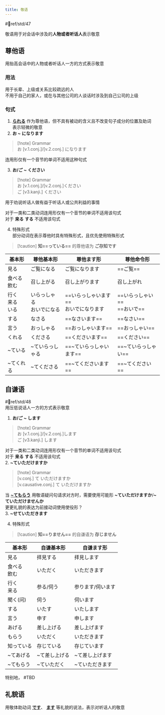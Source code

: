 ```yaml
---
title: 敬语
---
```

 #📖ref/std/47  

敬语用于对会话中涉及的**人物或者听话人**表示敬意  

## 尊他语

用抬高会话中的人物或者听话人一方的方式表示敬意  

### 用法

用于长辈、上级或关系比较疏远的人  
不用于自己的家人，或在与其他公司的人谈话时涉及到自己公司的上级  

### 句式

1. [**られる**](../5.auxi_verb/られる.md#尊他自动词) 作为尊他语，但不具有被动的含义且不改变句子成分的位置及助词  
 表示轻微的敬意  
2. **お ~ になります**  
> [!note] Grammar  
> お [v.1.conj.]/[v.2.conj.] になります  

 连用形仅有一个音节的单词不适用这种句式  

3. **お/ご ~ ください**  
> [!note] Grammar  
> お [v.1.conj.]/[v.2.conj.]ください  
> ご [v3.kanji.] ください  

 用于劝说听话人做有益于听话人或公共利益的事情  

 对于一类和二类动词连用形仅有一个音节的单词不适用该句式  
 对于 **来る** **する** 不适用该句式  

4. 特殊形式  
 部分动词在表示尊他时具有特殊形式，且优先使用特殊形式  
> [!caution] **知==っている==** 的尊他语为 **ご存知です**  

| 基本形            | 尊他基本形            | 尊他ます形                    | 尊他命令形                 |
| -------------- | ---------------- | ------------------------ | --------------------- |
| 見る             | ご覧になる            | ご覧になります                  | ==ご覧==                |
| 食べる<br>飲む      | 召し上がる            | 召し上がります                  | 召し上がれ                 |
| 行く<br>来る<br>いる | いらっしゃる<br>おいでになる | ==いらっしゃいます==<br>おいでになります | ==いらっしゃい==<br>==おいで== |
| する             | なさる              | ==なさいます==                | ==なさい==               |
| 言う             | おっしゃる            | ==おっしゃいます==              | ==おっしゃい==             |
| くれる            | くださる             | ==くださいます==               | ==ください==              |
| ~ている           | ~ていらっしゃる         | ==~ていらっしゃいます==           | ==~ていらっしゃい==          |
| ~てくれる          | ~てくださる           | ==~てくださいます==             | ==~てください==            |

## 自谦语

 #📖ref/std/48  
用压低说话人一方的方式表示敬意  

1. **お/ご ~ します**  
> [!note] Grammar  
> お [v.1.conj.]/[v.2.conj.]します  
> ご [v3.kanji.] します  

 对于一类和二类动词连用形仅有一个音节的单词不适用该句式  
 对于 **来る** **する** 不适用该句式  
2. **~ていただけますか**

> [!note] Grammar  
> [v.conj.] て いただけますか  
> [v.causative.conj.] て いただけますか  

当 [**~てもらう**](../6.subsidiary_verb/て+授受动词.md#表示动作的转移) 用敬语疑问句请求对方时，需要使用可能形 **~ていただけますか**/**~ていただけませんか**  
更更礼貌的表达为前接动词使用使役形？  
3. **~せていただきます**  

4. 特殊形式  
> [!caution] **知==りません==** 的自谦语为 **存じません**  


| 基本形       | 自谦基本形   | 自谦ます形     |
| --------- | ------- | --------- |
| 見る        | 拝見する    | 拝見します     |
| 食べる<br>飲む | いただく    | いただきます    |
| 行く<br>来る  | 参る/伺う   | 参ります/伺います |
| 聞く(问)     | 伺う      | 伺います      |
| する        | いたす     | いたします     |
| 言う        | 申す      | 申します      |
| あげる       | 差し上げる   | 差し上げます    |
| もらう       | いただく    | いただきます    |
| 知っている     | 存じている   | 存じています    |
| ~てあげる     | ~て差し上げる | ~て差し上げます  |
| ~てもらう     | ~ていただく  | ~ていただきます  |

特别地， #TBD

## 礼貌语

用敬体助动词 [**です**](../5.auxi_verb/です.md)、 [**ます**](../5.auxi_verb/ます.md) 等礼貌的说法，表示对听话人的敬意  
